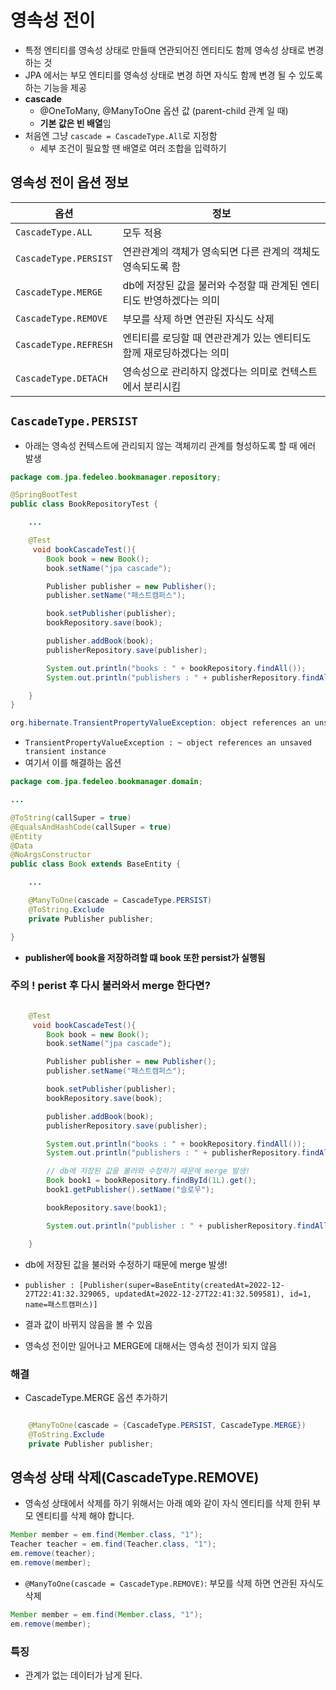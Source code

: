 # 영속성 전이


- 특정 엔티티를 영속성 상태로 만들때 연관되어진 엔티티도 함께 영속성 상태로 변경 하는 것
- JPA 에서는 부모 엔티티를 영속성 상태로 변경 하면 자식도 함께 변경 될 수 있도록 하는 기능을 제공
- **cascade**
  - @OneToMany, @ManyToOne 옵션 값 (parent-child 관계 일 때)
  - **기본 값은 빈 배열**임
- 처음엔 그냥 `cascade = CascadeType.All`로 지정함
  - 세부 조건이 필요할 땐 배열로 여러 조합을 입력하기
  

## 영속성 전이 옵션 정보

|옵션 | 정보 |
| --- | --- |
| `CascadeType.ALL` | 모두 적용 |
| `CascadeType.PERSIST` | 연관관계의 객체가 영속되면 다른 관계의 객체도 영속되도록 함 |
| `CascadeType.MERGE` | db에 저장된 값을 불러와 수정할 때 관계된 엔티티도 반영하겠다는 의미 |
| `CascadeType.REMOVE` | 부모를 삭제 하면 연관된 자식도 삭제 |
| `CascadeType.REFRESH` | 엔티티를 로딩할 때 연관관계가 있는 엔티티도 함께 재로딩하겠다는 의미 |
| `CascadeType.DETACH` | 영속성으로 관리하지 않겠다는 의미로 컨텍스트에서 분리시킴 |


## `CascadeType.PERSIST`

- 아래는 영속성 컨텍스트에 관리되지 않는 객체끼리 관계를 형성하도록 할 때 에러 발생

```java
package com.jpa.fedeleo.bookmanager.repository;

@SpringBootTest
public class BookRepositoryTest {

    ...

    @Test
     void bookCascadeTest(){
        Book book = new Book();
        book.setName("jpa cascade");

        Publisher publisher = new Publisher();
        publisher.setName("패스트캠퍼스");

        book.setPublisher(publisher);
        bookRepository.save(book);

        publisher.addBook(book);
        publisherRepository.save(publisher);

        System.out.println("books : " + bookRepository.findAll());
        System.out.println("publishers : " + publisherRepository.findAll());

    }
}

org.hibernate.TransientPropertyValueException: object references an unsaved transient instance - save the transient instance before flushing : com.jpa.fedeleo.bookmanager.domain.Book.publisher -> com.jpa.fedeleo.bookmanager.domain.Publisher; nested exception is java.lang.IllegalStateException: org.hibernate.TransientPropertyValueException: object references an unsaved transient instance - save the transient instance before flushing : com.jpa.fedeleo.bookmanager.domain.Book.publisher -> com.jpa.fedeleo.bookmanager.domain.Publisher
```

- `TransientPropertyValueException : ~ object references an unsaved transient instance`
- 여기서 이를 해결하는 옵션

```java
package com.jpa.fedeleo.bookmanager.domain;

...

@ToString(callSuper = true)
@EqualsAndHashCode(callSuper = true)
@Entity
@Data
@NoArgsConstructor
public class Book extends BaseEntity {

    ...

    @ManyToOne(cascade = CascadeType.PERSIST)
    @ToString.Exclude
    private Publisher publisher;

}
```

- **publisher에 book을 저장하려할 떄 book 또한 persist가 실행됨**

### 주의 ! perist 후 다시 불러와서 merge 한다면?

```java

    @Test
     void bookCascadeTest(){
        Book book = new Book();
        book.setName("jpa cascade");

        Publisher publisher = new Publisher();
        publisher.setName("패스트캠퍼스");

        book.setPublisher(publisher);
        bookRepository.save(book);

        publisher.addBook(book);
        publisherRepository.save(publisher);

        System.out.println("books : " + bookRepository.findAll());
        System.out.println("publishers : " + publisherRepository.findAll());

        // db에 저장된 값을 불러와 수정하기 때문에 merge 발생!
        Book book1 = bookRepository.findById(1L).get();
        book1.getPublisher().setName("슬로우");

        bookRepository.save(book1);

        System.out.println("publisher : " + publisherRepository.findAll());

    }
```

- db에 저장된 값을 불러와 수정하기 때문에 merge 발생!

- `publisher : [Publisher(super=BaseEntity(createdAt=2022-12-27T22:41:32.329065, updatedAt=2022-12-27T22:41:32.509581), id=1, name=패스트캠퍼스)]`
- 결과 값이 바뀌지 않음을 볼 수 있음
- 영속성 전이만 일어나고 MERGE에 대해서는 영속성 전이가 되지 않음

### 해결

- CascadeType.MERGE 옵션 추가하기

```java

    @ManyToOne(cascade = {CascadeType.PERSIST, CascadeType.MERGE})
    @ToString.Exclude
    private Publisher publisher;

```

## 영속성 상태 삭제(CascadeType.REMOVE)

- 영속성 상태에서 삭제를 하기 위해서는 아래 예와 같이 자식 엔티티를 삭제 한뒤 부모 엔티티를 삭제 해야 합니다.

```java
Member member = em.find(Member.class, "1");
Teacher teacher = em.find(Teacher.class, "1");
em.remove(teacher);
em.remove(member);

```

- `@ManyToOne(cascade = CascadeType.REMOVE)`: 부모를 삭제 하면 연관된 자식도 삭제

```java
Member member = em.find(Member.class, "1");
em.remove(member);

```

### 특징

- 관계가 없는 데이터가 남게 된다.

